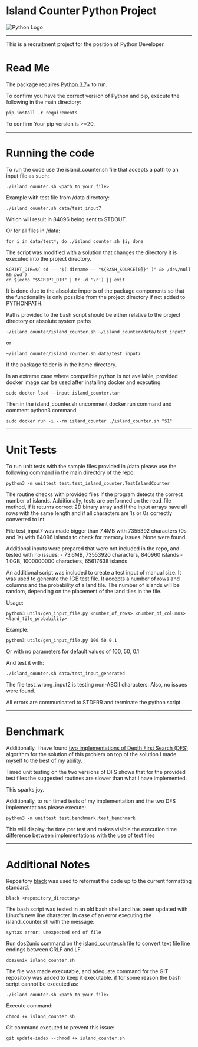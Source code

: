 # Island Counter Python Project

![Python Logo](https://www.python.org/static/community_logos/python-logo.png "Sample inline image")

----

This is a recruitment project for the position of Python Developer.

# Read Me

The package requires [Python 3.7+](https://www.python.org/downloads/release/python-3108/) to run.

To confirm you have the correct version of Python and pip, execute the following in the main directory:

    pip install -r requirements

To confirm Your pip version is >=20.

----

# Running the code

To run the code use the island_counter.sh file that accepts a path to an input file as such:

    ./island_counter.sh <path_to_your_file>

Example with test file from /data directory:
    
    ./island_counter.sh data/test_input7

Which will result in 84096 being sent to STDOUT.

Or for all files in /data:

    for i in data/test*; do ./island_counter.sh $i; done


The script was modified with a solution that changes the directory it is executed into the project directory.

    SCRIPT_DIR=$( cd -- "$( dirname -- "${BASH_SOURCE[0]}" )" &> /dev/null && pwd )
    cd $(echo "$SCRIPT_DIR" | tr -d '\r') || exit

It is done due to the absolute imports of the package components 
so that the functionality is only possible from the project directory if not added to PYTHONPATH.

Paths provided to the bash script should be either relative to the project directory
or absolute system paths

    ~/island_counter/island_counter.sh ~/island_counter/data/test_input7

or
    
    ~/island_counter/island_counter.sh data/test_input7

If the package folder is in the home directory.



In an extreme case where compatible python is not available, provided docker image can be used after installing docker
and executing:

    sudo docker load --input island_counter.tar

Then in the island_counter.sh uncomment docker run command and comment python3 command.

    sudo docker run -i --rm island_counter ./island_counter.sh "$1"

----

# Unit Tests

To run unit tests with the sample files provided in /data please use the following command 
in the main directory of the repo:

    python3 -m unittest test.test_island_counter.TestIslandCounter

The routine checks with provided files if the program detects the correct number of islands.
Additionally, tests are performed on the read_file method, if it returns correct 2D binary array and
if the input arrays have all rows with the same length and if all characters are 1s or 0s correctly converted to int.


File test_input7 was made bigger than 7.4MB with 7355392 characters (0s and 1s) with 84096 islands to check for memory issues. 
None were found.

Additional inputs were prepared that were not included in the repo, and tested with no issues:
    - 73.6MB, 73553920 characters, 840960 islands
    - 1.0GB, 1000000000 characters, 65617638 islands

An additional script was included to create a test input of manual size. It was used to generate the 1GB test file.
It accepts a number of rows and columns and the probability of a land tile. The number of islands will be random,
depending on the placement of the land tiles in the file.

Usage:

    python3 utils/gen_input_file.py <number_of_rows> <number_of_columns> <land_tile_probability>

Example:

    python3 utils/gen_input_file.py 100 50 0.1

Or with no parameters for default values of 100, 50, 0.1

And test it with:

    ./island_counter.sh data/test_input_generated


The file test_wrong_input2 is testing non-ASCII characters. Also, no issues were found.

All errors are communicated to STDERR and terminate the python script.

----

# Benchmark

Additionally, I have found [two implementations of Depth First Search (DFS)](https://www.geeksforgeeks.org/find-number-of-islands/) algorithm for the solution of this problem on top
of the solution I made myself to the best of my ability.

Timed unit testing on the two versions of DFS shows that for the provided test files the suggested routines are slower
than what I have implemented.

This sparks joy.

Additionally, to run timed tests of my implementation and the two DFS implementations please execute:

    python3 -m unittest test.benchmark.test_benchmark

This will display the time per test and makes visible the execution time difference between implementations 
with the use of test files

----

# Additional Notes

Repository [black](https://pypi.org/project/black/) was used to reformat the code up to the current formatting standard.

    black <repository_directory>


The bash script was tested in an old bash shell and has been updated with Linux's new line character.
In case of an error executing the island_counter.sh with the message:

    syntax error: unexpected end of file

Run dos2unix command on the island_counter.sh file to convert text file line endings between CRLF and LF.

    dos2unix island_counter.sh


The file was made executable, and adequate command for the GIT repository was added to keep it executable.
if for some reason the bash script cannot be executed as:

    ./island_counter.sh <path_to_your_file>

Execute command:

    chmod +x island_counter.sh

Git command executed to prevent this issue:

    git update-index --chmod +x island_counter.sh
